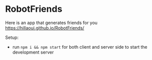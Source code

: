 # RobotFriends
Here is an app that generates friends for you 
https://hillaoui.github.io/RobotFriends/

Setup:
- run ```npm i && npm start``` for both client and server side to start the development server
